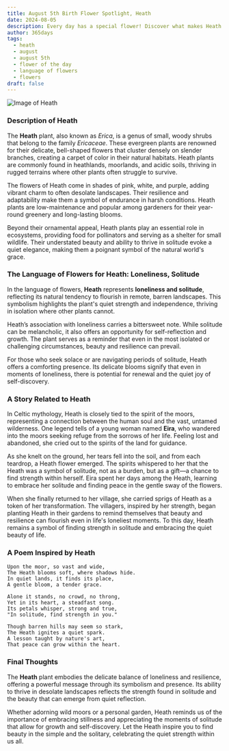 ```yaml
---
title: August 5th Birth Flower Spotlight, Heath
date: 2024-08-05
description: Every day has a special flower! Discover what makes Heath unique as today’s birth flower and its symbolic meaning.
author: 365days
tags:
  - heath
  - august
  - august 5th
  - flower of the day
  - language of flowers
  - flowers
draft: false
---
```


![Image of Heath](https://cdn.pixabay.com/photo/2016/11/30/05/29/erika-1871921_1280.jpg#center)


### Description of Heath

The **Heath** plant, also known as _Erica_, is a genus of small, woody shrubs that belong to the family _Ericaceae_. These evergreen plants are renowned for their delicate, bell-shaped flowers that cluster densely on slender branches, creating a carpet of color in their natural habitats. Heath plants are commonly found in heathlands, moorlands, and acidic soils, thriving in rugged terrains where other plants often struggle to survive.

The flowers of Heath come in shades of pink, white, and purple, adding vibrant charm to often desolate landscapes. Their resilience and adaptability make them a symbol of endurance in harsh conditions. Heath plants are low-maintenance and popular among gardeners for their year-round greenery and long-lasting blooms.

Beyond their ornamental appeal, Heath plants play an essential role in ecosystems, providing food for pollinators and serving as a shelter for small wildlife. Their understated beauty and ability to thrive in solitude evoke a quiet elegance, making them a poignant symbol of the natural world's grace.

### The Language of Flowers for Heath: Loneliness, Solitude

In the language of flowers, **Heath** represents **loneliness and solitude**, reflecting its natural tendency to flourish in remote, barren landscapes. This symbolism highlights the plant's quiet strength and independence, thriving in isolation where other plants cannot.

Heath’s association with loneliness carries a bittersweet note. While solitude can be melancholic, it also offers an opportunity for self-reflection and growth. The plant serves as a reminder that even in the most isolated or challenging circumstances, beauty and resilience can prevail.

For those who seek solace or are navigating periods of solitude, Heath offers a comforting presence. Its delicate blooms signify that even in moments of loneliness, there is potential for renewal and the quiet joy of self-discovery.

### A Story Related to Heath

In Celtic mythology, Heath is closely tied to the spirit of the moors, representing a connection between the human soul and the vast, untamed wilderness. One legend tells of a young woman named **Eira**, who wandered into the moors seeking refuge from the sorrows of her life. Feeling lost and abandoned, she cried out to the spirits of the land for guidance.

As she knelt on the ground, her tears fell into the soil, and from each teardrop, a Heath flower emerged. The spirits whispered to her that the Heath was a symbol of solitude, not as a burden, but as a gift—a chance to find strength within herself. Eira spent her days among the Heath, learning to embrace her solitude and finding peace in the gentle sway of the flowers.

When she finally returned to her village, she carried sprigs of Heath as a token of her transformation. The villagers, inspired by her strength, began planting Heath in their gardens to remind themselves that beauty and resilience can flourish even in life's loneliest moments. To this day, Heath remains a symbol of finding strength in solitude and embracing the quiet beauty of life.

### A Poem Inspired by Heath

```
Upon the moor, so vast and wide,  
The Heath blooms soft, where shadows hide.  
In quiet lands, it finds its place,  
A gentle bloom, a tender grace.  

Alone it stands, no crowd, no throng,  
Yet in its heart, a steadfast song.  
Its petals whisper, strong and true,  
"In solitude, find strength in you."  

Though barren hills may seem so stark,  
The Heath ignites a quiet spark.  
A lesson taught by nature's art,  
That peace can grow within the heart.  
```

### Final Thoughts

The **Heath** plant embodies the delicate balance of loneliness and resilience, offering a powerful message through its symbolism and presence. Its ability to thrive in desolate landscapes reflects the strength found in solitude and the beauty that can emerge from quiet reflection.

Whether adorning wild moors or a personal garden, Heath reminds us of the importance of embracing stillness and appreciating the moments of solitude that allow for growth and self-discovery. Let the Heath inspire you to find beauty in the simple and the solitary, celebrating the quiet strength within us all.
